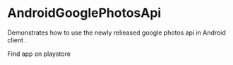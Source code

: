 # AndroidGooglePhotosApi
Demonstrates how to use the newly relieased google photos api in Android client .

Find app on playstore 

